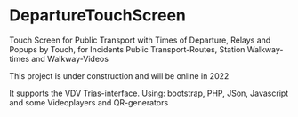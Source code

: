 # DepartureTouchScreen
Touch Screen for Public Transport with Times of Departure, Relays and Popups by Touch, for Incidents Public Transport-Routes, Station Walkway-times and Walkway-Videos


This project is under construction and will be online in 2022

It supports the VDV Trias-interface.
Using: bootstrap, PHP, JSon, Javascript and some Videoplayers and QR-generators
